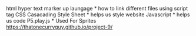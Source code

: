 html hyper text marker up laungage
    * how to link different files using script tag
CSS Casacading Style Sheet 
    * helps us style website
Javascript
    * helps us code
P5.play.js
    * Used For Sprites
   https://thatonecurryguy.github.io/project-9/
